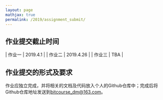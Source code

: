 ```yaml
---
layout: page
mathjax: true
permalink: /2019/assignment_submit/
---
```


## 作业提交截止时间

| 作业一 | 2019.4.1 |
| 作业二 | 2019.4.26 |
| 作业三 | TBA |

## 作业提交的形式及要求

作业应独立完成，并将相关的文档及代码放入个人的Github仓库中；完成后将Github仓库地址发送到<a href="mailto:bitcourse_dm@163.com">bitcourse_dm@163.com</a>。
